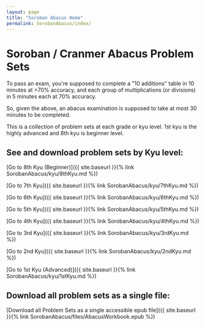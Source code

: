 ```yaml
---
layout: page
title: "Soroban Abacus Home"
permalink: SorobanAbacus/index/
---
```


# Soroban / Cranmer Abacus Problem Sets

To pass an exam, you're supposed to complete a \"10 additions\" table in
10 minutes at \>70% accuracy, and each group of multiplications (or
divisions) in 5 minutes each at 70% accuracy.

So, given the above, an abacus examination is supposed to take at most
30 minutes to be completed.

This is a collection of problem sets at each grade or kyu level. 1st kyu
is the highly advanced and 8th kyu is beginner level.


## See and download problem sets by Kyu level:

[Go to 8th Kyu (Beginner)]({{ site.baseurl }}{% link SorobanAbacus/kyu/8thKyu.md %})

[Go to 7th Kyu]({{ site.baseurl }}{% link SorobanAbacus/kyu/7thKyu.md %})

[Go to 6th Kyu]({{ site.baseurl }}{% link SorobanAbacus/kyu/6thKyu.md %})

[Go to 5th Kyu]({{ site.baseurl }}{% link SorobanAbacus/kyu/5thKyu.md %})

[Go to 4th Kyu]({{ site.baseurl }}{% link SorobanAbacus/kyu/4thKyu.md %})

[Go to 3rd Kyu]({{ site.baseurl }}{% link SorobanAbacus/kyu/3rdKyu.md %})

[Go to 2nd Kyu]({{ site.baseurl }}{% link SorobanAbacus/kyu/2ndKyu.md %})

[Go to 1st Kyu (Advanced)]({{ site.baseurl }}{% link SorobanAbacus/kyu/1stKyu.md %})


## Download all problem sets as a single file:

[Download all Problem Sets as a single accessible epub
file]({{ site.baseurl }}{% link SorobanAbacus/files/AbacusWorkbook.epub %})


